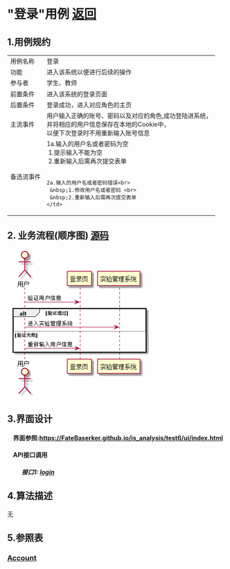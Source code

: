 # "登录"用例 <a href="https://github.com/FateBerserker/is_analysis/tree/master/test6">返回</a>
## 1.用例规约
<table cellspacing="0" style="width:900px;">
<tr>
	<td>用例名称</td>
	<td>登录</td>	
</tr>
<tr>
	<td>功能</td>
	<td>进入该系统以便进行后续的操作</td>	
</tr>
<tr>
	<td>参与者</td>
	<td>学生、教师</td>	
</tr>
<tr>
	<td>前置条件</td>
	<td>进入该系统的登录页面</td>	
</tr>
<tr>
	<td>后置条件</td>
	<td>登录成功，进入对应角色的主页</td>	
</tr>
<tr>
	<td>主流事件</td>
	<td>
	用户输入正确的账号、密码以及对应的角色,成功登陆进系统，<br>
	并将相应的用户信息保存在本地的Cookie中，<br>
	以便下次登录时不用重新输入账号信息
	</td>	
</tr>
<tr>
	<td>备选流事件</td>
	<td>
	1a.输入的用户名或者密码为空 <br> 
	 &nbsp;1.提示输入不能为空 <br>    
	 &nbsp;2.重新输入后需再次提交表单<br><br>

	2a.输入的用户名或者密码错误<br>
	 &nbsp;1.修改用户名或者密码 <br>    
	 &nbsp;2.重新输入后需再次提交表单
	</td>	
</tr>
	
</table>		


## 2. 业务流程(顺序图)  <a href="../src/login.puml">源码</a>

<img src="../images/login.png"/>


## 3.界面设计
#### &nbsp;&nbsp;&nbsp;&nbsp;界面参照:<a href="https://FateBaserker.github.io/is_analysis/test6/ui/index.html">https://FateBaserker.github.io/is_analysis/test6/ui/index.html</a>
#### &nbsp;&nbsp;&nbsp;&nbsp;API接口调用
##### &nbsp;&nbsp;&nbsp;&nbsp;&nbsp;&nbsp;&nbsp;&nbsp;&nbsp;&nbsp;接口1: <a href="../接口/login.md">login</a>

## 4.算法描述
无

## 5.参照表
### <a href="../数据库表设计.md#account">Account</a>




